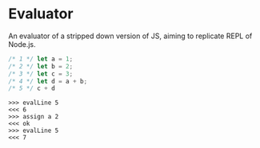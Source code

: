 # Evaluator
An evaluator of a stripped down version of JS, aiming to replicate REPL of Node.js.
```javascript
/* 1 */ let a = 1;
/* 2 */ let b = 2;
/* 3 */ let c = 3;
/* 4 */ let d = a + b;
/* 5 */ c + d
```
```
>>> evalLine 5
<<< 6
>>> assign a 2
<<< ok
>>> evalLine 5
<<< 7
```
